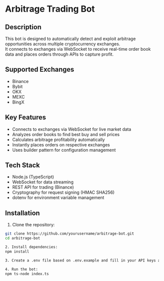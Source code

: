 # Arbitrage Trading Bot

## Description
This bot is designed to automatically detect and exploit arbitrage opportunities across multiple cryptocurrency exchanges.  
It connects to exchanges via WebSocket to receive real-time order book data and places orders through APIs to capture profit.

## Supported Exchanges
- Binance
- Bybit
- OKX
- MEXC
- BingX

## Key Features
- Connects to exchanges via WebSocket for live market data
- Analyzes order books to find best buy and sell prices
- Calculates arbitrage profitability automatically
- Instantly places orders on respective exchanges
- Uses builder pattern for configuration management

## Tech Stack
- Node.js (TypeScript)
- WebSocket for data streaming
- REST API for trading (Binance)
- Cryptography for request signing (HMAC SHA256)
- dotenv for environment variable management

## Installation
1. Clone the repository:
```bash
git clone https://github.com/yourusername/arbitrage-bot.git
cd arbitrage-bot

2. Install dependencies:
npm install

3. Create a .env file based on .env.example and fill in your API keys and other parameters:

4. Run the bot:
npm ts-node index.ts


